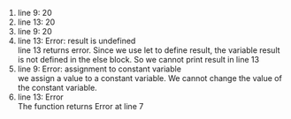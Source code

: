 1) line 9: 20 <br />
2) line 13: 20 <br />
3) line 9: 20 <br />
4) line 13: Error: result is undefined <br />
line 13 returns error. Since we use let to define result, the variable result is not defined in the else block. So we cannot print result in line 13 <br />
5) line 9: Error: assignment to constant variable <br />
we assign a value to a constant variable. We cannot change the value of the constant variable. <br />
6) line 13: Error <br />
The function returns Error at line 7 <br />
